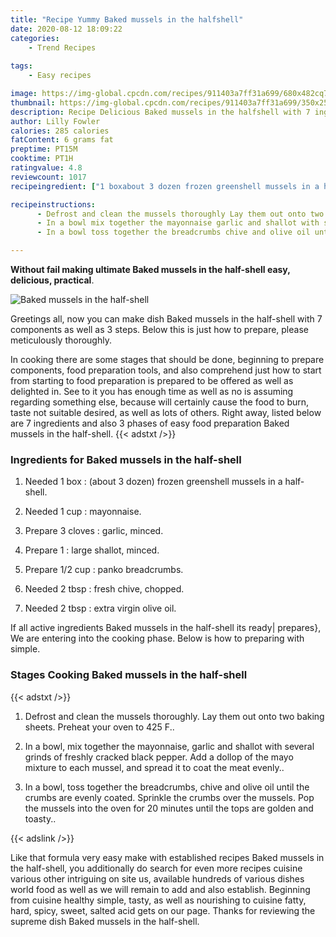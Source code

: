 ```yaml
---
title: "Recipe Yummy Baked mussels in the halfshell"
date: 2020-08-12 18:09:22
categories:
    - Trend Recipes
    
tags:
    - Easy recipes

image: https://img-global.cpcdn.com/recipes/911403a7ff31a699/680x482cq70/baked-mussels-in-the-half-shell-recipe-main-photo.jpg
thumbnail: https://img-global.cpcdn.com/recipes/911403a7ff31a699/350x250cq70/baked-mussels-in-the-half-shell-recipe-main-photo.jpg
description: Recipe Delicious Baked mussels in the halfshell with 7 ingredients and 3 stages of easy cooking.
author: Lilly Fowler
calories: 285 calories
fatContent: 6 grams fat
preptime: PT15M
cooktime: PT1H
ratingvalue: 4.8
reviewcount: 1017
recipeingredient: ["1 boxabout 3 dozen frozen greenshell mussels in a halfshell", "1 cupmayonnaise", "3 clovesgarlic minced", "1large shallot minced", "1/2 cuppanko breadcrumbs", "2 tbspfresh chive chopped", "2 tbspextra virgin olive oil"]

recipeinstructions: 
      - Defrost and clean the mussels thoroughly Lay them out onto two baking sheets Preheat your oven to 425 F 
      - In a bowl mix together the mayonnaise garlic and shallot with several grinds of freshly cracked black pepper Add a dollop of the mayo mixture to each mussel and spread it to coat the meat evenly 
      - In a bowl toss together the breadcrumbs chive and olive oil until the crumbs are evenly coated Sprinkle the crumbs over the mussels Pop the mussels into the oven for 20 minutes until the tops are golden and toasty

---
```




**Without fail making ultimate Baked mussels in the half-shell easy, delicious, practical**. 


![Baked mussels in the half-shell](https://img-global.cpcdn.com/recipes/911403a7ff31a699/680x482cq70/baked-mussels-in-the-half-shell-recipe-main-photo.jpg "Baked mussels in the half-shell")




Greetings all, now you can make dish Baked mussels in the half-shell with 7 components as well as 3 steps. Below this is just how to prepare, please meticulously thoroughly.

In cooking there are some stages that should be done, beginning to prepare components, food preparation tools, and also comprehend just how to start from starting to food preparation is prepared to be offered as well as delighted in. See to it you has enough time as well as no is assuming regarding something else, because will certainly cause the food to burn, taste not suitable desired, as well as lots of others. Right away, listed below are 7 ingredients and also 3 phases of easy food preparation Baked mussels in the half-shell.
{{< adstxt />}}

### Ingredients for Baked mussels in the half-shell


1. Needed 1 box : (about 3 dozen) frozen greenshell mussels in a half-shell.

1. Needed 1 cup : mayonnaise.

1. Prepare 3 cloves : garlic, minced.

1. Prepare 1 : large shallot, minced.

1. Prepare 1/2 cup : panko breadcrumbs.

1. Needed 2 tbsp : fresh chive, chopped.

1. Needed 2 tbsp : extra virgin olive oil.



If all active ingredients Baked mussels in the half-shell its ready| prepares}, We are entering into the cooking phase. Below is how to preparing with simple.

### Stages Cooking Baked mussels in the half-shell

{{< adstxt />}}


1. Defrost and clean the mussels thoroughly. Lay them out onto two baking sheets. Preheat your oven to 425 F..



1. In a bowl, mix together the mayonnaise, garlic and shallot with several grinds of freshly cracked black pepper. Add a dollop of the mayo mixture to each mussel, and spread it to coat the meat evenly..



1. In a bowl, toss together the breadcrumbs, chive and olive oil until the crumbs are evenly coated. Sprinkle the crumbs over the mussels. Pop the mussels into the oven for 20 minutes until the tops are golden and toasty..





{{< adslink />}}

Like that formula very easy make with established recipes Baked mussels in the half-shell, you additionally do search for even more recipes cuisine various other intriguing on site us, available hundreds of various dishes world food as well as we will remain to add and also establish. Beginning from cuisine healthy simple, tasty, as well as nourishing to cuisine fatty, hard, spicy, sweet, salted acid gets on our page. Thanks for reviewing the supreme dish Baked mussels in the half-shell.
